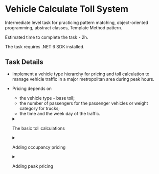 # Vehicle Calculate Toll System 

Intermediate level task for practicing pattern matching, object-oriented programming, abstract classes, Template Method pattern.

Estimated time to complete the task - 2h.

The task requires .NET 6 SDK installed.

## Task Details

- Implement a vehicle type hierarchy for pricing and toll calculation to manage vehicle traffic in a major metropolitan area during peak hours.
- Pricing depends on     
   - the vehicle type - base toll;
   - the number of passengers for the passenger vehicles or weight category for trucks; 
   - the time and the week day of the traffic.

   <details>
   <summary>

   The basic toll calculations

   </summary>
   
   The most basic toll calculation relies only on the vehicle type.    

   _For example:_

   | Vehicle | Basic toll |
   | ------ | ------ |
   | Car | $2.00 |
   | Taxi | $3.50 |
   | Bus | $5.00 |
   | DeliveryTruck | $10.00 | 

   </details>

   <details>
   <summary>

   Adding occupancy pricing

   </summary>

   The toll amount adjusting for the vehicles to travel depeneds on the passenger count. The movement of vehicles with maximum capacity is encouraged.       
      - сars and taxis without passengers pay some amount extra;   
      - for cars and taxis, the discount depends on the number of passengers;    
      - for buses, the amount of the discount depends on the percentage of filling.      

   _For tests:_

   **Car and Taxi**

   | Passengers count | Extra/discount |
   | ------ | ------ |
   | 0 | extra $0.50 |
   | 2 | $0.50 discount |
   | 3 and more | $1.00 discount |

   **Bus**

   | Passenger filling in % | Extra or discount |
   | ------ | ------ |
   |  less than 50% | extra $2.00 |
   | more than 90% | $1.00 discount |
   
   The toll amount adjusting for the delivery trucks depends on its weight: for trucks over a certain weight, an additional fee is charged, otherwise a discount is provided.
   
   _For tests:_    

   **Truck**

   | Weight class | Extra or discount |
   | ------ | ------ |
   | over 5000 lbs | extra $5.00 |
   | under 3000 lbs | $2.00 discount |

   </details>

   <details>
   <summary>

   Adding peak pricing

   </summary>
   
   Finally, peak hours are added to the pricing. For example, in the morning and evening hours, the tolls are increased. The rule by which the cost is recalculated in this case may depend on the direction of movement (from the city / to the city).

   _For tests_

   |   Day	   |     Time   	| Direction |	Premium |
   |-----------|--------------|-----------|----------|
   | Weekday	| morning rush	| inbound	| x 2.00   |
   | Weekday	| morning rush	| outbound	| x 1.00   |
   | Weekday	| daytime	   | inbound	| x 1.50   |
   | Weekday	| daytime	   | outbound	| x 1.50   |
   | Weekday	| evening rush	| inbound	| x 1.00   |
   | Weekday	| evening rush	| outbound	| x 2.00   |
   | Weekday	| overnight	   | inbound	| x 0.75   |
   | Weekday	| overnight	   | outbound	| x 0.75   |
   | Weekend	| morning rush	| inbound	| x 1.00   |
   | Weekend	| morning rush	| outbound	| x 1.00   |
   | Weekend	| daytime	   | inbound	| x 1.00   |
   | Weekend	| daytime	   | outbound	| x 1.00   |
   | Weekend	| evening rush	| inbound	| x 1.00   |
   | Weekend	| evening rush	| outbound	| x 1.00   |
   | Weekend	| overnight	   | inbound	| x 1.00   |
   | Weekend	| overnight	   | outbound	| x 1.00   |

   </details>
